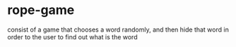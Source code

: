 # rope-game
consist of a game that chooses a word randomly, and then hide that word in order to the user to find out what is the word
